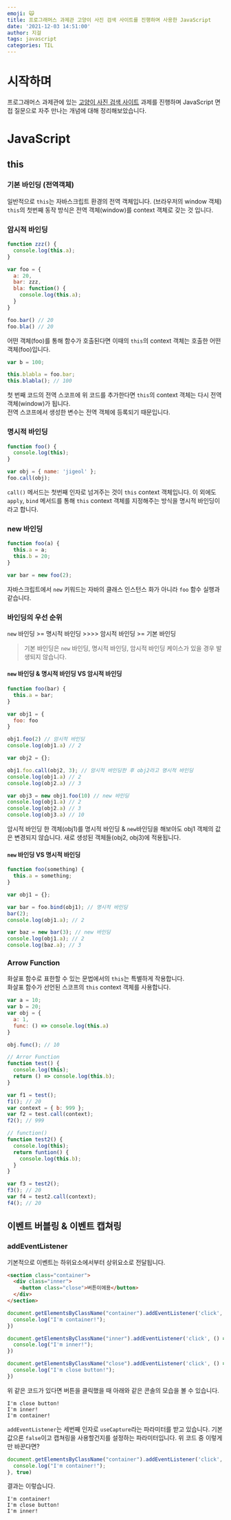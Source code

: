 ```yaml
---
emoji: 🙀
title: 프로그래머스 과제관 고양이 사진 검색 사이트를 진행하며 사용한 JavaScript
date: '2021-12-03 14:51:00'
author: 지걸
tags: javascript
categories: TIL
---
```

# 시작하며
프로그래머스 과제관에 있는 [고양이 사진 검색 사이트](https://programmers.co.kr/skill_check_assignments/4) 과제를 진행하며 JavaScript 면접 질문으로 자주 만나는 개념에 대해 정리해보았습니다.

# JavaScript
## this
### 기본 바인딩 (전역객체)
일반적으로 `this`는 자바스크립트 환경의 전역 객체입니다. (브라우저의 window 객체)  
`this`의 첫번째 동작 방식은 전역 객체(window)를 context 객체로 갖는 것 입니다.

### 암시적 바인딩
```javascript
function zzz() {
  console.log(this.a);
}

var foo = {
  a: 20,
  bar: zzz,
  bla: function() {
    console.log(this.a);
  }
}

foo.bar() // 20
foo.bla() // 20
```
어떤 객체(foo)를 통해 함수가 호출된다면 이때의 `this`의 context 객체는 호출한 어떤 객체(foo)입니다.

```javascript
var b = 100;

this.blabla = foo.bar;
this.blabla(); // 100
```
첫 번째 코드의 전역 스코프에 위 코드를 추가한다면 `this`의 context 객체는 다시 전역 객체(window)가 됩니다.  
전역 스코프에서 생성한 변수는 전역 객체에 등록되기 때문입니다.

### 명시적 바인딩
```javascript
function foo() {
  console.log(this);
}

var obj = { name: 'jigeol' };
foo.call(obj);
```
`call()` 메서드는 첫번째 인자로 넘겨주는 것이 `this` context 객체입니다. 이 외에도 `apply`, `bind` 메서드를 통해 `this` context 객체를 지정해주는 방식을 명시적 바인딩이라고 합니다.

### new 바인딩
```javascript
function foo(a) {
  this.a = a;
  this.b = 20;
}

var bar = new foo(2);
```
자바스크립트에서 `new` 키워드는 자바의 클래스 인스턴스 화가 아니라 `foo` 함수 실행과 같습니다.

### 바인딩의 우선 순위
`new` 바인딩 >= 명시적 바인딩 >>>> 암시적 바인딩 >= 기본 바인딩
> 기본 바인딩은 `new` 바인딩, 명시적 바인딩, 암시적 바인딩 케이스가 있을 경우 발생되지 않습니다.

#### `new` 바인딩 & 명시적 바인딩 VS 암시적 바인딩
```javascript
function foo(bar) {
  this.a = bar;
}

var obj1 = {
  foo: foo
}

obj1.foo(2) // 암시적 바인딩
console.log(obj1.a) // 2

var obj2 = {};

obj1.foo.call(obj2, 3); // 암시적 바인딩한 후 obj2라고 명시적 바인딩
console.log(obj1.a) // 2
console.log(obj2.a) // 3

var obj3 = new obj1.foo(10) // new 바인딩
console.log(obj1.a) // 2
console.log(obj2.a) // 3
console.log(obj3.a) // 10
```
암시적 바인딩 한 객체(obj1)를 명시적 바인딩 & `new`바인딩을 해보아도 obj1 객체의 값은 변경되지 않습니다. 새로 생성된 객체들(obj2, obj3)에 적용됩니다.

#### `new` 바인딩 VS 명시적 바인딩
```javascript
function foo(something) {
  this.a = something;
}

var obj1 = {};

var bar = foo.bind(obj1); // 명시적 바인딩
bar(2);
console.log(obj1.a); // 2

var baz = new bar(3); // new 바인딩
console.log(obj1.a); // 2
console.log(baz.a); // 3
```
### Arrow Function
화살표 함수로 표한할 수 있는 문법에서의 `this`는 특별하게 작용합니다.  
화살표 함수가 선언된 스코프의 `this` context 객체를 사용합니다.
```javascript
var a = 10;
var b = 20;
var obj = {
  a: 1,
  func: () => console.log(this.a)
}

obj.func(); // 10

// Arror Function
function test() {
  console.log(this);
  return () => console.log(this.b);
}

var f1 = test();
f1(); // 20
var context = { b: 999 };
var f2 = test.call(context);
f2(); // 999

// function()
function test2() {
  console.log(this);
  return funtion() {
    console.log(this.b);
  }
}

var f3 = test2();
f3(); // 20
var f4 = test2.call(context);
f4(); // 20
```

## 이벤트 버블링 & 이벤트 캡쳐링
### addEventListener
기본적으로 이벤트는 하위요소에서부터 상위요소로 전달됩니다.
```html
<section class="container">
  <div class="inner">
    <button class="close">버튼이에용</button>
  </div>
</section>
```
```javascript
document.getElementsByClassName("container").addEventListener('click', () => {
  console.log("I'm container!");
})

document.getElementsByClassName("inner").addEventListener('click', () => {
  console.log("I'm inner!");
})

document.getElementsByClassName("close").addEventListener('click', () => {
  console.log("I'm close button!");
})
```
위 같은 코드가 있다면 버튼을 클릭했을 때 아래와 같은 콘솔의 모습을 볼 수 있습니다. 
```
I'm close button!
I'm inner!
I'm container!
```
`addEventListener`는 세번째 인자로 `useCapture`라는 파라미터를 받고 있습니다. 기본값으론 `false`이고 캡쳐링을 사용할건지를 설정하는 파라미터입니다. 
위 코드 중 이렇게만 바꾼다면?
```javascript
document.getElementsByClassName("container").addEventListener('click', () => {
  console.log("I'm container!");
}, true)
```
결과는 이렇습니다.
```
I'm container!
I'm close button!
I'm inner!
```
